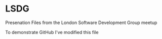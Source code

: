 # LSDG
Presenation Files from the London Software Development Group meetup

To demonstrate GitHub I've modified this file
